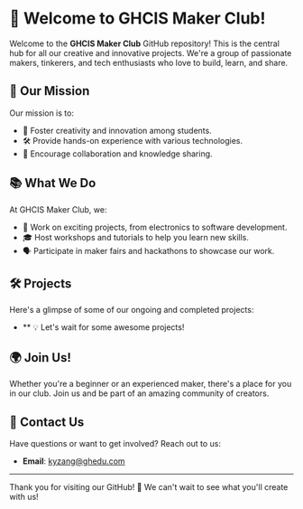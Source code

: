 # 🎉 Welcome to GHCIS Maker Club!

Welcome to the **GHCIS Maker Club** GitHub repository! This is the central hub for all our creative and innovative projects. We're a group of passionate makers, tinkerers, and tech enthusiasts who love to build, learn, and share.

## 🚀 Our Mission
Our mission is to:
- 🌟 Foster creativity and innovation among students.
- 🛠️ Provide hands-on experience with various technologies.
- 🤝 Encourage collaboration and knowledge sharing.

## 📚 What We Do
At GHCIS Maker Club, we:
- 🔧 Work on exciting projects, from electronics to software development.
- 🎓 Host workshops and tutorials to help you learn new skills.
- 🗣️ Participate in maker fairs and hackathons to showcase our work.

## 🛠️ Projects
Here's a glimpse of some of our ongoing and completed projects:
- ** 💡 Let's wait for some awesome projects!

## 🌍 Join Us!
Whether you're a beginner or an experienced maker, there's a place for you in our club. Join us and be part of an amazing community of creators.

## 📧 Contact Us
Have questions or want to get involved? Reach out to us:
- **Email**: kyzang@ghedu.com

---

Thank you for visiting our GitHub! 🎉 We can't wait to see what you'll create with us!
